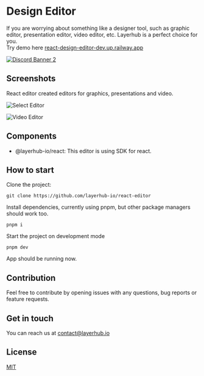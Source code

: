 # Design Editor

If you are worrying about something like a designer tool, such as graphic editor, presentation editor, video editor, etc. Layerhub is a perfect choice for you.  
Try demo here [react-design-editor-dev.up.railway.app](https://react-design-editor-dev.up.railway.app/)

<p>
    <a href="https://discord.gg/7jxnh8rHDV">
        <img src="https://discordapp.com/api/guilds/1001450881448951838/widget.png?style=banner2" alt="Discord Banner 2"/>
    </a>
</p>

## Screenshots

React editor created editors for graphics, presentations and video.

![Select Editor](https://i.ibb.co/y0L2C4c/select-editor.png)

![Video Editor](https://i.ibb.co/TTgdsk2/video-editor.png)

## Components

- @layerhub-io/react: This editor is using SDK for react.

## How to start

Clone the project:

```
git clone https://github.com/layerhub-io/react-editor
```

Install dependencies, currently using pnpm, but other package managers should work too.

```
pnpm i
```

Start the project on development mode

```
pnpm dev
```

App should be running now.

## Contribution

Feel free to contribute by opening issues with any questions, bug reports or feature requests.

## Get in touch

You can reach us at contact@layerhub.io

## License

[MIT](LICENSE)
